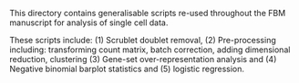 This directory contains generalisable scripts re-used throughout the FBM manuscript for analysis of single cell data.

These scripts include: (1) Scrublet doublet removal, (2) Pre-processing including: transforming count matrix, batch correction, adding dimensional reduction, clustering (3) Gene-set over-representation analysis and (4) Negative binomial barplot statistics and (5) logistic regression.
